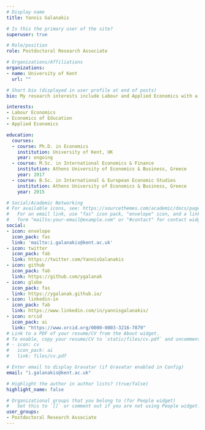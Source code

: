 ```yaml
---
# Display name
title: Yannis Galanakis

# Is this the primary user of the site?
superuser: true

# Role/position
role: Postdoctoral Research Associate

# Organizations/Affiliations
organizations:
- name: University of Kent
  url: ""

# Short bio (displayed in user profile at end of posts)
bio: My research interests include Labour and Applied Economics with a focus on gender and mismatch issues. 

interests:
- Labour Economics
- Economics of Education
- Applied Economics

education:
  courses:
  - course: Ph.D. in Economics
    institution: University of Kent, UK
    year: ongoing
  - course: M.Sc. in International Economics & Finance
    institution: Athens University of Economics & Business, Greece
    year: 2017
  - course: B.Sc. in International & European Economic Studies
    institution: Athens University of Economics & Business, Greece
    year: 2015

# Social/Academic Networking
# For available icons, see: https://sourcethemes.com/academic/docs/page-builder/#icons
#   For an email link, use "fas" icon pack, "envelope" icon, and a link in the
#   form "mailto:your-email@example.com" or "#contact" for contact widget.
social:
- icon: envelope
  icon_pack: fas
  link: 'mailto:i.galanakis@kent.ac.uk'
- icon: twitter
  icon_pack: fab
  link: https://twitter.com/YannisGalanakis
- icon: github
  icon_pack: fab
  link: https://github.com/ygalanak
- icon: globe
  icon_pack: fas
  link: https://ygalanak.github.io/ 
- icon: linkedin-in
  icon_pack: fab
  link: https://www.linkedin.com/in/yannisgalanakis/
- icon: orcid
  icon_pack: ai
  link: "https://www.orcid.org/0000-0003-3216-7879"
# Link to a PDF of your resume/CV from the About widget.
# To enable, copy your resume/CV to `static/files/cv.pdf` and uncomment the lines below.
# - icon: cv
#   icon_pack: ai
#   link: files/cv.pdf

# Enter email to display Gravatar (if Gravatar enabled in Config)
email: "i.galanakis@kent.ac.uk"

# Highlight the author in author lists? (true/false)
highlight_name: false

# Organizational groups that you belong to (for People widget)
#   Set this to `[]` or comment out if you are not using People widget.
user_groups:
- Postdoctoral Research Associate
---
```






